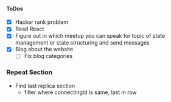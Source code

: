 #### ToDos
- [x] Hacker rank problem
- [x] Read React
- [x] Figure out in which meetup you can speak for topic of state management or state structuring and send messages
- [x] Blog about the website
  - [ ] Fix blog categories 

### Repeat Section
 - Find last replica section
   - filter where connectingId is same, last in row
